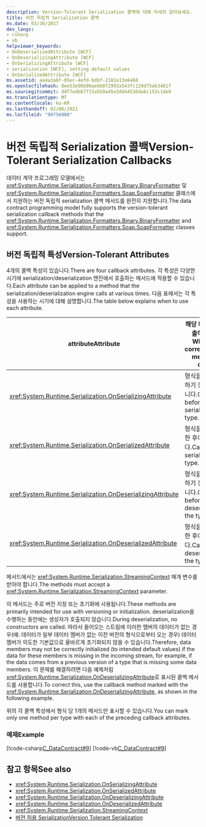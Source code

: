 ```yaml
---
description: Version-Tolerant Serialization 콜백에 대해 자세히 알아보세요.
title: 버전 독립적 Serialization 콜백
ms.date: 03/30/2017
dev_langs:
- csharp
- vb
helpviewer_keywords:
- OnDeserializedAttribute [WCF]
- OnDeserializingAttribute [WCF]
- OnSerializingAttribute [WCF]
- serialization [WCF], setting default values
- OnSerializedAttribute [WCF]
ms.assetid: aa4a3a6f-05ec-4efd-bdbf-2181e13e6468
ms.openlocfilehash: 8ee53e96b90ae6b0f2993a543fc129d75eb3481f
ms.sourcegitcommit: ddf7edb67715a5b9a45e3dd44536dabc153c1de0
ms.translationtype: MT
ms.contentlocale: ko-KR
ms.lasthandoff: 02/06/2021
ms.locfileid: "99756008"
---
```

# <a name="version-tolerant-serialization-callbacks"></a><span data-ttu-id="3ec16-103">버전 독립적 Serialization 콜백</span><span class="sxs-lookup"><span data-stu-id="3ec16-103">Version-Tolerant Serialization Callbacks</span></span>

<span data-ttu-id="3ec16-104">데이터 계약 프로그래밍 모델에서는 <xref:System.Runtime.Serialization.Formatters.Binary.BinaryFormatter> 및 <xref:System.Runtime.Serialization.Formatters.Soap.SoapFormatter> 클래스에서 지원하는 버전 독립적 serialization 콜백 메서드를 완전히 지원합니다.</span><span class="sxs-lookup"><span data-stu-id="3ec16-104">The data contract programming model fully supports the version-tolerant serialization callback methods that the <xref:System.Runtime.Serialization.Formatters.Binary.BinaryFormatter> and <xref:System.Runtime.Serialization.Formatters.Soap.SoapFormatter> classes support.</span></span>  
  
## <a name="version-tolerant-attributes"></a><span data-ttu-id="3ec16-105">버전 독립적 특성</span><span class="sxs-lookup"><span data-stu-id="3ec16-105">Version-Tolerant Attributes</span></span>  

 <span data-ttu-id="3ec16-106">4개의 콜백 특성이 있습니다.</span><span class="sxs-lookup"><span data-stu-id="3ec16-106">There are four callback attributes.</span></span> <span data-ttu-id="3ec16-107">각 특성은 다양한 시기에 serialization/deserialization 엔진에서 호출하는 메서드에 적용할 수 있습니다.</span><span class="sxs-lookup"><span data-stu-id="3ec16-107">Each attribute can be applied to a method that the serialization/deserialization engine calls at various times.</span></span> <span data-ttu-id="3ec16-108">다음 표에서는 각 특성을 사용하는 시기에 대해 설명합니다.</span><span class="sxs-lookup"><span data-stu-id="3ec16-108">The table below explains when to use each attribute.</span></span>  
  
|<span data-ttu-id="3ec16-109">attribute</span><span class="sxs-lookup"><span data-stu-id="3ec16-109">Attribute</span></span>|<span data-ttu-id="3ec16-110">해당 메서드를 호출하는 시기</span><span class="sxs-lookup"><span data-stu-id="3ec16-110">When the corresponding method is called</span></span>|  
|---------------|---------------------------------------------|  
|<xref:System.Runtime.Serialization.OnSerializingAttribute>|<span data-ttu-id="3ec16-111">형식을 serialize하기 전에 호출됩니다.</span><span class="sxs-lookup"><span data-stu-id="3ec16-111">Called before serializing the type.</span></span>|  
|<xref:System.Runtime.Serialization.OnSerializedAttribute>|<span data-ttu-id="3ec16-112">형식을 serialize한 후에 호출됩니다.</span><span class="sxs-lookup"><span data-stu-id="3ec16-112">Called after serializing the type.</span></span>|  
|<xref:System.Runtime.Serialization.OnDeserializingAttribute>|<span data-ttu-id="3ec16-113">형식을 역직렬화하기 전에 호출됩니다.</span><span class="sxs-lookup"><span data-stu-id="3ec16-113">Called before deserializing the type.</span></span>|  
|<xref:System.Runtime.Serialization.OnDeserializedAttribute>|<span data-ttu-id="3ec16-114">형식을 역직렬화한 후에 호출됩니다.</span><span class="sxs-lookup"><span data-stu-id="3ec16-114">Called after deserializing the type.</span></span>|  
  
 <span data-ttu-id="3ec16-115">메서드에서는 <xref:System.Runtime.Serialization.StreamingContext> 매개 변수를 받아야 합니다.</span><span class="sxs-lookup"><span data-stu-id="3ec16-115">The methods must accept a <xref:System.Runtime.Serialization.StreamingContext> parameter.</span></span>  
  
 <span data-ttu-id="3ec16-116">이 메서드는 주로 버전 지정 또는 초기화에 사용됩니다.</span><span class="sxs-lookup"><span data-stu-id="3ec16-116">These methods are primarily intended for use with versioning or initialization.</span></span> <span data-ttu-id="3ec16-117">deserialization을 수행하는 동안에는 생성자가 호출되지 않습니다.</span><span class="sxs-lookup"><span data-stu-id="3ec16-117">During deserialization, no constructors are called.</span></span> <span data-ttu-id="3ec16-118">따라서 들어오는 스트림에 이러한 멤버의 데이터가 없는 경우(예: 데이터가 일부 데이터 멤버가 없는 이전 버전의 형식으로부터 오는 경우) 데이터 멤버가 의도한 기본값으로 올바르게 초기화되지 않을 수 있습니다.</span><span class="sxs-lookup"><span data-stu-id="3ec16-118">Therefore, data members may not be correctly initialized (to intended default values) if the data for these members is missing in the incoming stream, for example, if the data comes from a previous version of a type that is missing some data members.</span></span> <span data-ttu-id="3ec16-119">이 문제를 해결하려면 다음 예제처럼 <xref:System.Runtime.Serialization.OnDeserializingAttribute>로 표시된 콜백 메서드를 사용합니다.</span><span class="sxs-lookup"><span data-stu-id="3ec16-119">To correct this, use the callback method marked with the <xref:System.Runtime.Serialization.OnDeserializingAttribute>, as shown in the following example.</span></span>  
  
 <span data-ttu-id="3ec16-120">위의 각 콜백 특성에서 형식 당 1개의 메서드만 표시할 수 있습니다.</span><span class="sxs-lookup"><span data-stu-id="3ec16-120">You can mark only one method per type with each of the preceding callback attributes.</span></span>  
  
### <a name="example"></a><span data-ttu-id="3ec16-121">예제</span><span class="sxs-lookup"><span data-stu-id="3ec16-121">Example</span></span>  

 [!code-csharp[C_DataContract#9](../../../../samples/snippets/csharp/VS_Snippets_CFX/c_datacontract/cs/source.cs#9)]
 [!code-vb[C_DataContract#9](../../../../samples/snippets/visualbasic/VS_Snippets_CFX/c_datacontract/vb/source.vb#9)]  
  
## <a name="see-also"></a><span data-ttu-id="3ec16-122">참고 항목</span><span class="sxs-lookup"><span data-stu-id="3ec16-122">See also</span></span>

- <xref:System.Runtime.Serialization.OnSerializingAttribute>
- <xref:System.Runtime.Serialization.OnSerializedAttribute>
- <xref:System.Runtime.Serialization.OnDeserializingAttribute>
- <xref:System.Runtime.Serialization.OnDeserializedAttribute>
- <xref:System.Runtime.Serialization.StreamingContext>
- [<span data-ttu-id="3ec16-123">버전 허용 Serialization</span><span class="sxs-lookup"><span data-stu-id="3ec16-123">Version Tolerant Serialization</span></span>](../../../standard/serialization/version-tolerant-serialization.md)
